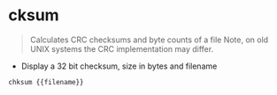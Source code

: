 # cksum

> Calculates CRC checksums and byte counts of a file
> Note, on old UNIX systems the CRC implementation may differ.

- Display a 32 bit checksum, size in bytes and filename

`chksum {{filename}}`

